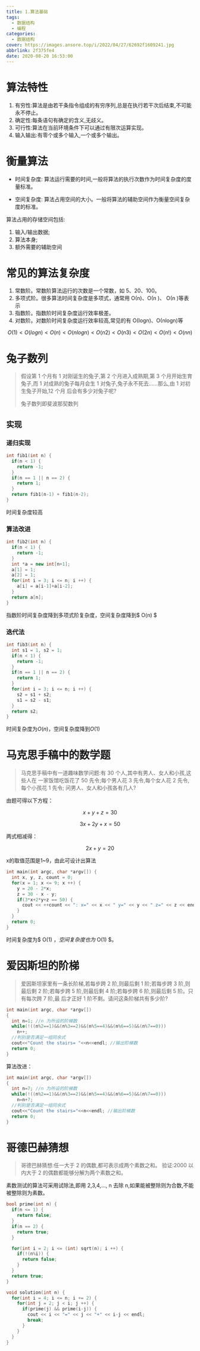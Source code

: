 ```yaml
---
title: 1.算法基础
tags:
  - 数据结构
  - 编程
categories:
  - 数据结构
cover: https://images.ansore.top/i/2022/04/27/62692f1609241.jpg
abbrlink: 2f375fe4
date: 2020-08-20 16:53:00
---
```


# 算法特性

1. 有穷性:算法是由若干条指令组成的有穷序列,总是在执行若干次后结束,不可能
   永不停止。
2. 确定性:每条语句有确定的含义,无歧义。
3. 可行性:算法在当前环境条件下可以通过有限次运算实现。
4. 输入输出:有零个或多个输入,一个或多个输出。

# 衡量算法

- 时间复杂度: 算法运行需要的时间,一般将算法的执行次数作为时间复杂度的度量标准。

- 空间复杂度: 算法占用空间的大小。一般将算法的辅助空间作为衡量空间复杂度的标准。

算法占用的存储空间包括:

1. 输入/输出数据;
2. 算法本身;
3. 额外需要的辅助空间

# 常见的算法复杂度

1. 常数阶。常数阶算法运行的次数是一个常数，如 5、20、100。
2. 多项式阶。很多算法时间复杂度是多项式，通常用 О(n)、О(n )、 О(n )等表示
3. 指数阶。指数阶时间复杂度运行效率极差。
4. 对数阶。对数阶时间复杂度运行效率较高,常见的有 О(logn)、О(nlogn)等

$$О(1)< О(logn)< О(n)< О(nlogn) < О(n2)< О(n3)< О(2n) < О(n!)< О(nn)$$

# 兔子数列

> 假设第 1 个月有 1 对刚诞生的兔子,第 2 个月进入成熟期,第 3 个月开始生育兔子,而
> 1 对成熟的兔子每月会生 1 对兔子,兔子永不死去......那么,由 1 对初生兔子开始,12 个月
> 后会有多少对兔子呢?
>
> 兔子数列即斐波那契数列

## 实现

### 递归实现

```c++
int fib1(int n) {
  if(n < 1) {
    return -1;
  }
  if(n == 1 || n == 2) {
    return 1;
  }
  return fib1(n-1) + fib1(n-2);
}
```

时间复杂度较高

### 算法改进

```c++
int fib2(int n) {
  if(n < 1) {
    return -1;
  }
  int *a = new int[n+1];
  a[1] = 1;
  a[2] = 1;
  for(int i = 3; i <= n; i ++) {
    a[i] = a[i-1]+a[i-2];
  }
  return a[n];
}
```

指数阶时间复杂度降到多项式阶复杂度，空间复杂度降到$ O(n) $

### 迭代法

```c++
int fib3(int n) {
  int s1 = 1, s2 = 1;
  if(n < 1) {
    return -1;
  }
  if(n == 1 || n == 2) {
    return 1;
  }
  for(int i = 3; i <= n; i ++) {
    s2 = s1 + s2;
    s1 = s2 - s1;
  }
  return s2;
}
```

时间复杂度为$O(n)$，空间复杂度降到$O(1)$

# 马克思手稿中的数学题

> 马克思手稿中有一道趣味数学问题:有 30 个人,其中有男人、女人和小孩,这些人在
> 一家饭馆吃饭花了 50 先令;每个男人花 3 先令,每个女人花 2 先令,每个小孩花 1 先令;
> 问男人、女人和小孩各有几人?

由题可得以下方程：

$$ x+y+z=30 $$

$$ 3x+2y+x=50 $$

两式相减得：

$$ 2x+y=20 $$

x的取值范围是1~9，由此可设计出算法

```c++
int main(int argc, char *argv[]) {
  int x, y, z, count = 0;
  for(x = 1; x <= 9; x ++) {
    y = 20 - 2*x;
    z = 30 - x - y;
    if(3*x+2*y+z == 50) {
      cout << ++count << ": x=" << x << " y=" << y << " z=" << z << endl;
    }
  }
  return 0;
}
```

时间复杂度为$ O(1) $，空间复杂度也为$ O(1) $。

# 爱因斯坦的阶梯

> 爱因斯坦家里有一条长阶梯,若每步跨 2 阶,则最后剩 1 阶;若每步跨 3 阶,则最后剩
> 2 阶;若每步跨 5 阶,则最后剩 4 阶;若每步跨 6 阶,则最后剩 5 阶。只有每次跨 7 阶,最
> 后才正好 1 阶不剩。请问这条阶梯共有多少阶?

```c++
int main(int argc, char *argv[])
{
  int n=1; //n 为所设的阶梯数
  while(!((n%2==1)&&(n%3==2)&&(n%5==4)&&(n%6==5)&&(n%7==0)))
    n++;
  //判别是否满足一组同余式
  cout<<"Count the stairs= "<<n<<endl; //输出阶梯数
  return 0;
}
```

算法改进：

```c++
int main(int argc, char *argv[])
{
  int n=7; //n 为所设的阶梯数
  while(!((n%2==1)&&(n%3==2)&&(n%5==4)&&(n%6==5)&&(n%7==0)))
    n=n+7;
  //判别是否满足一组同余式
  cout<<"Count the stairs="<<n<<endl; //输出阶梯数
  return 0;
}
```

# 哥德巴赫猜想

> 哥德巴赫猜想:任一大于 2 的偶数,都可表示成两个素数之和。
> 验证:2000 以内大于 2 的偶数都能够分解为两个素数之和。

素数测试的算法可采用试除法,即用 2,3,4,..., n 去除 n,如果能被整除则为合数,不能被整除则为素数。

```c++
bool prime(int n) {
  if(n <= 1) {
    return false;
  }
  if(n == 2) {
    return true;
  }

  for(int i = 2; i <= (int) sqrt(n); i ++) {
    if(!(n%i)) {
      return false;
    }
  }
  return true;
}

void solution(int n) {
  for(int i = 4; i <= n; i += 2) {
    for(int j = 2; j < i; j ++) {
      if(prime(j) && prime(i-j)) {
        cout << i << "=" << j << "+" << i-j << endl;
        break;
      }
    }
  }
}
```
